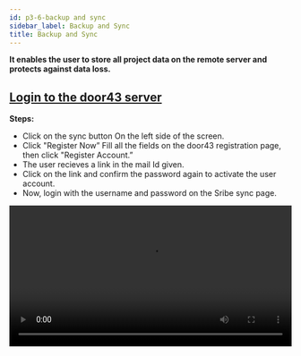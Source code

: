 ```yaml
---
id: p3-6-backup and sync
sidebar_label: Backup and Sync
title: Backup and Sync
---
```

**It enables the user to store all project data on the remote server and protects against data loss.**

<p><h2><u>Login to the door43 server</u></h2></p>

 
**Steps:**

- Click on the sync button On the left side of the screen.
- Click "Register Now” Fill all the fields on the door43 registration page, then click "Register Account.”
- The user recieves a link in the mail Id given.
- Click on the link and confirm the password again to activate the user account.
- Now, login with the username and password on the Sribe sync page.
<video controls src="/assets/Logintotheserver.mov" width="100%" type="video/mov"/>


<p><h2><u>How to sync a project</u></h2></p>

**Steps:**

- Login to the Scribe Scripture.
- Click on the sync button on the left side of the window. 
- (If you are a new user, log into your door43 account)
- A list of all user projects will appear on the left of the sync window. 
- The right side of the screen will display all projects saved on the door43 remote server.
- Drag and drop a project to the container placed on the right side of the screen.
- On the top of the screen, the user can see the uploading progress bar.
- The project will then be uploaded to the door43 remote server and displayed to the user in the right-hand column of the screen.
<video controls src="/assets/syncaproject.mov" width="100%" type="video/mp4"/>

<p><h2><u>Sync a project from the project module</u></h2></p>

A project can be directly synced by the user from the project module.

**Steps:**

- Click on the project module Open a project
- Click the sync button
- The uploading progress bar will be displayed at the top.
- (Login to the door43 server if you are not done yet)
<video controls src="/assets/projectsync.mov" width="100%" type="video/mp4"/>

<p><h2><u>Sync back a project from the door43 remote server </u></h2></p>

The user can able to sync a project from the server to the local system. Make sure that the project file is not in the local system otherwise the project file will get mergerd in to the local system.

**Steps:**   

- Click on the sync button Login to the door43 account on the right side of the column.
- It lists every project on the door 43 server.
- (The project should not be saved)
- Drag and drop a project from the door43 server list into the container on the left side of the screen.
- With this, a project will be synced back from the server.

<video controls src="/assets/syncback.mov" width="100%" type="video/mov"/>

<p><h2><u>Merge a project from the door43 remote server</u></h2></p>


**Steps:**

- Click on the sync button Login to the door43 account.
- It displays all the projects in the door 43 server at the right side of the column.
- Drag and drop a project from the door43 server list into the container on the left side of the screen.
- The progress bar will appear.
- (You can undo the merging process by clicking the undo button before counting down to an end).
- This will merge a project from the server.
<video controls src="/assets/merge.mov" width="100%" type="video/mov"/>


<p><h2><u>Creating a backup when merging a project from the server</u></h2></p>

**Steps:**

- Go to the folder “Appdata” in the system setting.
- Open your project backup folder to see your backups.
- To retrieve the previous data, copy and paste the data into the project folder.
 
<video controls src="/assets/backups.mov" width="100%" type="video/mov"/>
<p> </p>

*Note:*
 - When we perform a sync merge operation, a backup is added to the backup folder, and the maximum number of backups is currently 5, with the older backups being rolled out from the list.
 - An error for conflicting project data may occur when importing projects back into Autographa. Autographa does not handle it automatically.
 - When the user receives an error message, it must be resolved by the user.
 
